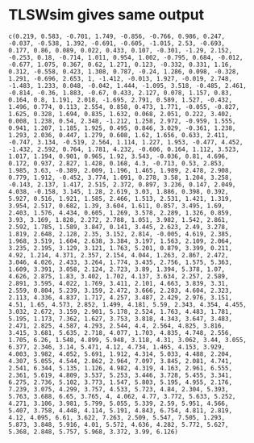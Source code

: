 # TLSWsim gives same output

    c(0.219, 0.583, -0.701, 1.749, -0.856, -0.766, 0.986, 0.247, 
    -0.037, -0.538, 1.392, -0.691, -0.605, -1.015, 2.53, -0.693, 
    0.177, 0.86, 0.089, 0.022, 0.433, 0.107, -0.301, -1.29, 2.152, 
    -0.253, 0.18, -0.714, 1.011, 0.954, 1.002, -0.795, 0.684, -0.012, 
    -0.677, 1.075, 0.367, 0.62, 1.271, 0.123, -0.332, 0.331, 1.16, 
    0.312, -0.558, 0.423, 1.308, 0.787, -0.24, 1.286, 0.098, -0.328, 
    1.291, -0.696, 2.653, 1, -1.412, -0.013, 1.927, -0.019, 2.748, 
    -1.483, 1.233, 0.048, -0.042, 1.444, -1.095, 3.518, -0.485, 2.461, 
    -0.814, -0.36, 1.883, -0.67, 0.433, 2.127, 0.078, 1.157, 0.83, 
    0.164, 0.8, 1.191, 2.018, -1.695, 2.791, 0.589, 1.527, -0.432, 
    1.496, 0.774, 0.113, 2.554, 0.858, 0.473, 1.771, -0.055, -0.827, 
    1.625, 0.328, 1.694, 0.835, 1.632, 0.068, 2.051, 0.222, 3.402, 
    0.008, 1.238, 0.54, 2.348, -1.212, 1.258, 2.972, -0.959, 1.555, 
    0.941, 1.207, 1.185, 1.925, 0.495, 0.846, 3.029, -0.361, 1.238, 
    1.293, 2.036, 0.447, 1.279, 0.608, 1.62, 1.656, 0.633, 2.411, 
    -0.747, 3.134, -0.519, 2.564, 1.114, 1.227, 1.953, -0.477, 4.452, 
    -1.432, 2.592, 0.764, 1.781, 4.232, -0.606, 0.164, 1.112, 3.523, 
    1.017, 1.194, 0.901, 0.965, 1.92, 3.543, -0.036, 0.81, 4.696, 
    0.172, 0.937, 2.827, 1.428, 0.168, 4.3, -0.713, 0.53, 2.853, 
    1.985, 3.63, -0.389, 2.009, 1.196, 1.465, 1.989, 2.478, 2.908, 
    0.779, 1.912, -0.452, 3.774, 1.091, 0.278, 3.58, 1.204, 3.258, 
    -0.143, 2.137, 1.417, 2.515, 2.372, 0.897, 3.236, 0.147, 2.049, 
    4.038, -0.158, 3.145, 1.28, 2.619, 3.03, 1.886, 0.398, 0.392, 
    5.927, 0.516, 1.921, 1.585, 2.466, 1.513, 2.531, 1.421, 1.319, 
    3.954, 2.517, 0.682, 1.39, 3.604, 1.611, 0.857, 3.495, 1.69, 
    2.403, 1.576, 4.434, 0.605, 1.269, 3.578, 2.289, 1.326, 0.859, 
    3.93, 3.169, 1.828, 2.272, 2.788, 1.051, 3.982, 1.542, 2.861, 
    2.592, 1.785, 1.589, 3.847, 0.141, 3.445, 2.623, 2.49, 3.278, 
    1.819, 2.648, 2.128, 2.35, 3.152, 2.814, -0.005, 4.619, 2.385, 
    1.968, 3.519, 1.604, 2.638, 3.384, 3.197, 1.563, 2.109, 2.064, 
    3.235, 2.195, 3.129, 3.121, 1.763, 5.201, 0.879, 3.399, 0.211, 
    4.92, 1.214, 4.371, 2.357, 2.154, 4.044, 1.263, 2.867, 2.472, 
    3.046, 4.026, 2.433, 3.264, 1.774, 3.435, 2.756, 1.575, 5.363, 
    1.609, 3.391, 3.058, 2.124, 2.723, 3.89, 1.394, 5.378, 1.07, 
    4.626, 2.875, 1.83, 3.402, 1.702, 4.137, 3.634, 2.257, 2.589, 
    2.891, 3.595, 4.022, 1.769, 3.411, 2.101, 4.663, 3.839, 3.31, 
    2.559, 0.804, 5.239, 3.159, 2.472, 3.666, 2.283, 4.604, 2.323, 
    2.113, 4.336, 4.837, 1.717, 4.257, 3.487, 2.429, 2.976, 3.151, 
    4.51, 1.65, 4.573, 2.852, 1.499, 4.181, 5.59, 2.343, 4.354, 4.455, 
    3.032, 2.672, 3.159, 2.901, 5.178, 2.524, 1.763, 4.483, 1.781, 
    5.195, 1.173, 7.362, 1.627, 3.753, 3.818, 4.343, 3.647, 3.483, 
    2.471, 2.825, 4.587, 4.293, 2.544, 4.4, 2.564, 4.825, 3.816, 
    3.415, 3.681, 5.635, 2.718, 4.077, 1.703, 4.835, 4.748, 2.556, 
    1.705, 6.26, 1.548, 4.899, 5.948, 3.118, 4.31, 3.062, 3.44, 3.055, 
    6.377, 2.346, 3.14, 5.471, 4.12, 4.734, 1.465, 4.153, 3.929, 
    4.003, 3.982, 4.052, 5.691, 1.912, 4.314, 5.033, 4.488, 2.204, 
    4.307, 5.055, 4.544, 2.862, 2.964, 7.097, 3.845, 2.081, 4.741, 
    2.541, 6.344, 5.135, 1.126, 4.982, 4.319, 4.163, 2.961, 6.555, 
    2.361, 5.619, 4.809, 3.537, 5.253, 3.446, 3.728, 5.455, 3.341, 
    6.275, 2.736, 5.102, 3.773, 1.547, 5.803, 5.195, 4.955, 2.176, 
    7.239, 3.075, 4.299, 3.757, 4.533, 5.723, 4.84, 2.304, 5.393, 
    5.763, 3.688, 6.65, 3.765, 4, 4.062, 4.77, 3.772, 5.633, 5.252, 
    4.271, 3.106, 3.981, 5.799, 5.055, 5.339, 2.59, 5.951, 4.566, 
    5.407, 3.758, 4.448, 4.114, 5.191, 4.843, 6.754, 4.811, 2.819, 
    4.12, 4.095, 6.61, 3.622, 7.263, 2.509, 5.547, 7.505, 1.293, 
    5.873, 3.848, 5.916, 4.01, 5.572, 4.636, 4.282, 5.772, 5.627, 
    5.368, 2.848, 5.757, 5.968, 3.372, 3.99, 6.126)

